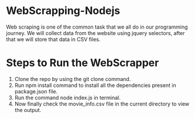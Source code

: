 # WebScrapping-Nodejs
Web scraping is one of the common task that we all do in our programming journey.
We will collect data from the website using jquery selectors, after that we will store that data in CSV files.

# Steps to Run the WebScrapper

1) Clone the repo by using the git clone command. 
2) Run npm install command to install all the dependencies present in package.json file.
3) Run the command node index.js in terminal.
4) Now finally check the movie_info.csv file in the current directory to view the output.
